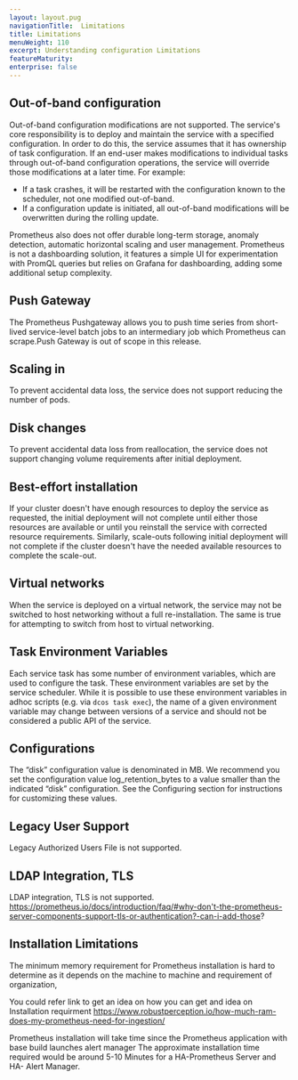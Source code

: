 ```yaml
---
layout: layout.pug
navigationTitle:  Limitations
title: Limitations
menuWeight: 110
excerpt: Understanding configuration Limitations
featureMaturity:
enterprise: false
---
```


## Out-of-band configuration

Out-of-band configuration modifications are not supported. The service's core responsibility is to deploy and maintain the service with a specified configuration. In order to do this, the service assumes that it has ownership of task configuration. If an end-user makes modifications to individual tasks through out-of-band configuration operations, the service will override those modifications at a later time. For example:

- If a task crashes, it will be restarted with the configuration known to the scheduler, not one modified out-of-band.
- If a configuration update is initiated, all out-of-band modifications will be overwritten during the rolling update.

Prometheus also does not offer durable long-term storage, anomaly detection, automatic horizontal scaling and user management. 
Prometheus is not a dashboarding solution, it features a simple UI for experimentation with PromQL queries but relies on Grafana for dashboarding, adding some additional setup complexity.

## Push Gateway

The Prometheus Pushgateway allows you to push time series from short-lived service-level batch jobs to an intermediary job which Prometheus can scrape.Push Gateway is out of scope in this release.

## Scaling in

To prevent accidental data loss, the service does not support reducing the number of pods.

## Disk changes

To prevent accidental data loss from reallocation, the service does not support changing volume requirements after initial deployment.

## Best-effort installation

If your cluster doesn't have enough resources to deploy the service as requested, the initial deployment will not complete until either those resources are available or until you reinstall the service with corrected resource requirements. Similarly, scale-outs following initial deployment will not complete if the cluster doesn't have the needed available resources to complete the scale-out.

## Virtual networks

When the service is deployed on a virtual network, the service may not be switched to host networking without a full re-installation. The same is true for attempting to switch from host to virtual networking.

## Task Environment Variables

Each service task has some number of environment variables, which are used to configure the task. These environment variables are set by the service scheduler. While it is possible to use these environment variables in adhoc scripts (e.g. via `dcos task exec`), the name of a given environment variable may change between versions of a service and should not be considered a public API of the service.

## Configurations

The “disk” configuration value is denominated in MB. We recommend you set the configuration value log_retention_bytes to a value smaller than the indicated “disk” configuration. See the Configuring section for instructions for customizing these values.

## Legacy User Support

Legacy Authorized Users File is not supported.

## LDAP Integration, TLS

LDAP integration, TLS is not supported.
https://prometheus.io/docs/introduction/faq/#why-don't-the-prometheus-server-components-support-tls-or-authentication?-can-i-add-those?


## Installation Limitations

The minimum memory requirement for Prometheus installation is hard to determine as it depends on the machine to machine and requirement of organization,

You could refer link to get an idea on how you can get and idea on Installation requirment https://www.robustperception.io/how-much-ram-does-my-prometheus-need-for-ingestion/

Prometheus installation will take time since the Prometheus application with base build launches alert manager 
The approximate installation time required would be around 5-10 Minutes for a HA-Prometheus Server and HA- Alert Manager.
